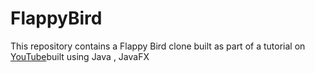 # FlappyBird

This repository contains a Flappy Bird clone built as part of a tutorial on [YouTube](https://www.youtube.com/watch?v=Xw2MEG-FBsE&t=1020s)built using Java , JavaFX

